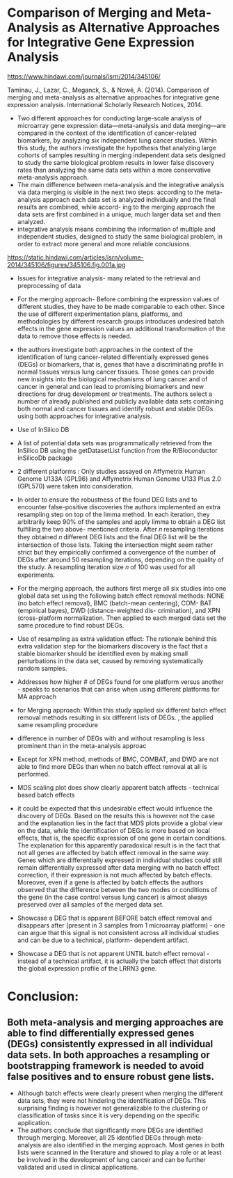 # Comparison of Merging and Meta-Analysis as Alternative Approaches for Integrative Gene Expression Analysis 
https://www.hindawi.com/journals/isrn/2014/345106/

Taminau, J., Lazar, C., Meganck, S., & Nowé, A. (2014). Comparison of merging and meta-analysis as alternative approaches for integrative gene expression analysis. International Scholarly Research Notices, 2014.

- Two different approaches for conducting large-scale analysis of microarray gene expression data—meta-analysis and data merging—are compared in the context of the identification of cancer-related biomarkers, by analyzing six independent lung cancer studies. Within this study, the authors investigate the hypothesis that analyzing large cohorts of samples resulting in merging independent data sets designed to study the same biological problem results in lower false discovery rates than analyzing the same data sets within a more conservative meta-analysis approach. 
- The main difference between meta-analysis and the integrative analysis via data merging is visible in the next two steps: according to the meta-analysis approach each data set is analyzed individually and the final results are combined, while accord- ing to the merging approach the data sets are first combined in a unique, much larger data set and then analyzed. 
- integrative analysis means combining the information of multiple and independent studies, designed to study the same biological problem, in order to extract more general and more reliable conclusions. 

https://static.hindawi.com/articles/isrn/volume-2014/345106/figures/345106.fig.001a.jpg

- Issues for integrative analysis- many related to the retrieval and preprocessing of data
- For the merging approach- Before combining the expression values of different studies, they have to be made comparable to each other. Since the use of different experimentation plans, platforms, and methodologies by different research groups introduces undesired batch effects in the gene expression values an additional transformation of the data to remove those effects is needed. 
- the authors investigate both approaches in the context of the identification of lung cancer-related differentially expressed genes (DEGs) or biomarkers, that is, genes that have a discriminating profile in normal tissues versus lung cancer tissues. Those genes can provide new insights into the biological mechanisms of lung cancer and of cancer in general and can lead to promising biomarkers and new directions for drug development or treatments. The authors select a number of already published and publicly available data sets containing both normal and cancer tissues and identify robust and stable DEGs using both approaches for integrative analysis. 
- Use of InSilico DB
- A list of potential data sets was programmatically retrieved from the InSilico DB using the getDatasetList function from the R/Bioconductor inSilicoDb package
- 2 different platforms : Only studies assayed on Affymetrix Human Genome U133A (GPL96) and Affymetrix Human Genome U133 Plus 2.0 (GPL570) were taken into consideration. 
- In order to ensure the robustness of the found DEG lists and to encounter false-positive discoveries the authors implemented an extra resampling step on top of the limma method. In each iteration, they arbitrarily keep 90% of the samples and apply limma to obtain a DEG list fulfilling the two above- mentioned criteria. After 𝑛 resampling iterations they obtained 𝑛 different DEG lists and the final DEG list will be the intersection of those lists. Taking the intersection might seem rather strict but they empirically confirmed a convergence of the number of DEGs after around 50 resampling iterations, depending on the quality of the study. A resampling iteration size 𝑛 of 100 was used for all experiments. 
- For the merging approach, the authors first merge all six studies into one global data set using the following batch effect removal methods: NONE (no batch effect removal), BMC (batch-mean centering), COM- BAT (empirical bayes), DWD (distance-weighted dis- crimination), and XPN (cross-platform normalization. Then applied to each merged data set the same procedure to find robust DEGs. 
- Use of resampling as extra validation effect: The rationale behind this extra validation step for the biomarkers discovery is the fact that a stable biomarker should be identified even by making small perturbations in the data set, caused by removing systematically random samples. 
- Addresses how higher # of DEGs found for one platform versus another - speaks to scenarios that can arise when using different platforms for MA approach
- for Merging approach: Within this study applied six different batch effect removal methods resulting in six different lists of DEGs. , the applied same resampling procedure
- difference in number of DEGs with and without resampling is less prominent than in the meta-analysis approac 
- Except for XPN method, methods of BMC, COMBAT, and DWD are not able to find more DEGs than when no batch effect removal at all is performed. 
- MDS scaling plot does show clearly apparent batch affects - technical based batch effects
- it could be expected that this undesirable effect would influence the discovery of DEGs. Based on the results this is however not the case and the explanation lies in the fact that MDS plots provide a global view on the data, while the identification of DEGs is more based on local effects, that is, the specific expression of one gene in certain conditions. The explanation for this apparently paradoxical result is in the fact that not all genes are affected by batch effect removal in the same way. Genes which are differentially expressed in individual studies could still remain differentially expressed after data merging with no batch effect correction, if their expression is not much affected by batch effects. Moreover, even if a gene is affected by batch effects the authors observed that the difference between the two modes or conditions of the gene (in the case control versus lung cancer) is almost always preserved over all samples of the merged data set. 
- Showcase a DEG that is apparent BEFORE batch effect removal and disappears after (present in 3 samples from 1 microarray platform) - one can argue that this signal is not consistent across all individual studies and can be due to a technical, platform- dependent artifact. 

- Showcase a DEG that is not apparent UNTIL batch effect removal - instead of a technical artifact, it is actually the batch effect that distorts the global expression profile of the LRRN3 gene. 

# Conclusion:
## Both meta-analysis and merging approaches are able to find differentially expressed genes (DEGs) consistently expressed in all individual data sets. In both approaches a resampling or bootstrapping framework is needed to avoid false positives and to ensure robust gene lists. 
- Although batch effects were clearly present when merging the different data sets, they were not hindering the identification of DEGs. This surprising finding is however not generalizable to the clustering or classification of tasks since it is very depending on the specific application. 
- The authors conclude that significantly more DEGs are identified through merging. Moreover, all 25 identified DEGs through meta-analysis are also identified in the merging approach. Most genes in both lists were scanned in the literature and showed to play a role or at least be involved in the development of lung cancer and can be further validated and used in clinical applications. 